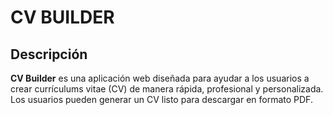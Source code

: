 # CV BUILDER

## Descripción

**CV Builder** es una aplicación web diseñada para ayudar a los usuarios a crear currículums vitae (CV) de manera rápida, profesional y personalizada. Los usuarios pueden generar un CV listo para descargar en formato PDF.